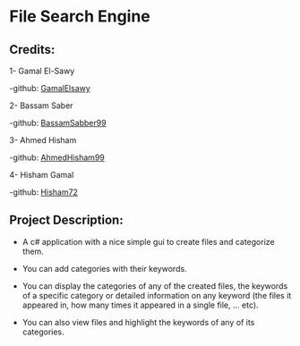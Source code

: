 # File Search Engine
## Credits:
1- Gamal El-Sawy

-github: [GamalElsawy](https://github.com/GamalElsawy)

2- Bassam Saber

-github: [BassamSabber99](https://github.com/BassamSabber99)

3- Ahmed Hisham

-github: [AhmedHisham99](https://github.com/AhmedHisham99)

4- Hisham Gamal

-github: [Hisham72](https://github.com/Hisham72)



## Project Description:
- A c# application with a nice simple gui to create files and categorize them.

- You can add categories with their keywords.

- You can display the categories of any of the created files, the keywords of a specific category or detailed information on any keyword (the files it appeared in, how many times it appeared in a single file, … etc).

- You can also view files and highlight the keywords of any of its categories.
